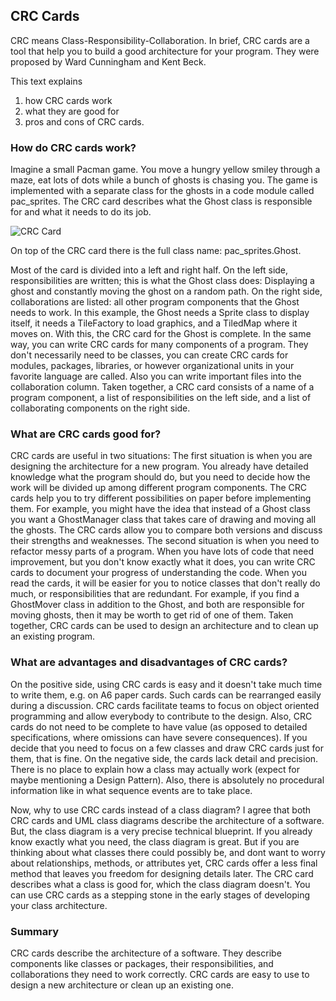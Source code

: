 
## CRC Cards

CRC means Class-Responsibility-Collaboration. In brief, CRC cards are a tool that help you to build a good architecture for your program. They were proposed by Ward
Cunningham and Kent Beck.

This text explains
1. how CRC cards work
2. what they are good for
3. pros and cons of CRC cards.

### How do CRC cards work?

Imagine a small Pacman game. You move a hungry yellow smiley through a maze, eat lots
of dots while a bunch of ghosts is chasing you. The game is implemented with a separate
class for the ghosts in a code module called pac_sprites. The CRC card describes what
the Ghost class is responsible for and what it needs to do its job.

![CRC Card](images/crc.png)

On top of the CRC card there is the full class name: pac_sprites.Ghost.

Most of the card is divided into a left and right half. On the left side, responsibilities are
written; this is what the Ghost class does: Displaying a ghost and constantly moving the
ghost on a random path. On the right side, collaborations are listed: all other program
components that the Ghost needs to work. In this example, the Ghost needs a Sprite class
to display itself, it needs a TileFactory to load graphics, and a TiledMap where it moves on.
With this, the CRC card for the Ghost is complete.
In the same way, you can write CRC cards for many components of a program. They don't
necessarily need to be classes, you can create CRC cards for modules, packages,
libraries, or however organizational units in your favorite language are called. Also you can
write important files into the collaboration column. Taken together, a CRC card consists of
a name of a program component, a list of responsibilities on the left side, and a list of
collaborating components on the right side.

### What are CRC cards good for?
CRC cards are useful in two situations:
The first situation is when you are designing the architecture for a new program. You
already have detailed knowledge what the program should do, but you need to decide how
the work will be divided up among different program components. The CRC cards help you
to try different possibilities on paper before implementing them. For example, you might
have the idea that instead of a Ghost class you want a GhostManager class that takes
care of drawing and moving all the ghosts. The CRC cards allow you to compare both
versions and discuss their strengths and weaknesses.
The second situation is when you need to refactor messy parts of a program. When you
have lots of code that need improvement, but you don't know exactly what it does, you can
write CRC cards to document your progress of understanding the code. When you read
the cards, it will be easier for you to notice classes that don't really do much, or
responsibilities that are redundant. For example, if you find a GhostMover class in addition
to the Ghost, and both are responsible for moving ghosts, then it may be worth to get rid of
one of them.
Taken together, CRC cards can be used to design an architecture and to clean up an
existing program.

### What are advantages and disadvantages of CRC cards?
On the positive side, using CRC cards is easy and it doesn't take much time to write them,
e.g. on A6 paper cards. Such cards can be rearranged easily during a discussion. CRC
cards facilitate teams to focus on object oriented programming and allow everybody to
contribute to the design. Also, CRC cards do not need to be complete to have value (as
opposed to detailed specifications, where omissions can have severe consequences). If
you decide that you need to focus on a few classes and draw CRC cards just for them,
that is fine. On the negative side, the cards lack detail and precision. There is no place to
explain how a class may actually work (expect for maybe mentioning a Design Pattern).
Also, there is absolutely no procedural information like in what sequence events are to
take place.

Now, why to use CRC cards instead of a class diagram? I agree that both CRC cards and
UML class diagrams describe the architecture of a software. But, the class diagram is a
very precise technical blueprint. If you already know exactly what you need, the class
diagram is great. But if you are thinking about what classes there could possibly be, and
dont want to worry about relationships, methods, or attributes yet, CRC cards offer a less
final method that leaves you freedom for designing details later. The CRC card describes
what a class is good for, which the class diagram doesn't. You can use CRC cards as a
stepping stone in the early stages of developing your class architecture.

### Summary
CRC cards describe the architecture of a software. They describe components like classes
or packages, their responsibilities, and collaborations they need to work correctly. CRC
cards are easy to use to design a new architecture or clean up an existing one.
